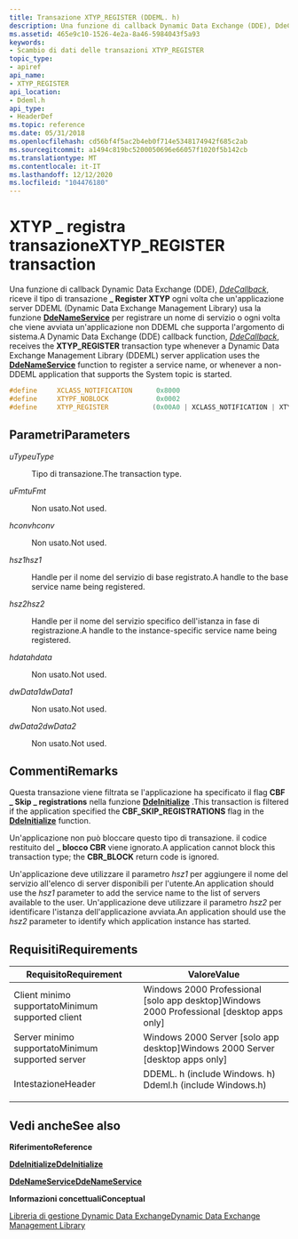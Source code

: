 ```yaml
---
title: Transazione XTYP_REGISTER (DDEML. h)
description: Una funzione di callback Dynamic Data Exchange (DDE), DdeCallback, riceve il \_ tipo di transazione Register XTYP ogni volta che un'applicazione server DDEML (Dynamic Data Exchange Management Library) usa la funzione DdeNameService per registrare un nome di servizio o ogni volta che viene avviata un'applicazione non DDEML che supporta l'argomento di sistema.
ms.assetid: 465e9c10-1526-4e2a-8a46-5984043f5a93
keywords:
- Scambio di dati delle transazioni XTYP_REGISTER
topic_type:
- apiref
api_name:
- XTYP_REGISTER
api_location:
- Ddeml.h
api_type:
- HeaderDef
ms.topic: reference
ms.date: 05/31/2018
ms.openlocfilehash: cd56bf4f5ac2b4eb0f714e5348174942f685c2ab
ms.sourcegitcommit: a1494c819bc5200050696e66057f1020f5b142cb
ms.translationtype: MT
ms.contentlocale: it-IT
ms.lasthandoff: 12/12/2020
ms.locfileid: "104476180"
---
```

# <a name="xtyp_register-transaction"></a><span data-ttu-id="05bfd-104">XTYP \_ registra transazione</span><span class="sxs-lookup"><span data-stu-id="05bfd-104">XTYP\_REGISTER transaction</span></span>

<span data-ttu-id="05bfd-105">Una funzione di callback Dynamic Data Exchange (DDE), [*DdeCallback*](/windows/win32/api/ddeml/nc-ddeml-pfncallback), riceve il tipo di transazione **\_ Register XTYP** ogni volta che un'applicazione server DDEML (Dynamic Data Exchange Management Library) usa la funzione [**DdeNameService**](/windows/desktop/api/Ddeml/nf-ddeml-ddenameservice) per registrare un nome di servizio o ogni volta che viene avviata un'applicazione non DDEML che supporta l'argomento di sistema.</span><span class="sxs-lookup"><span data-stu-id="05bfd-105">A Dynamic Data Exchange (DDE) callback function, [*DdeCallback*](/windows/win32/api/ddeml/nc-ddeml-pfncallback), receives the **XTYP\_REGISTER** transaction type whenever a Dynamic Data Exchange Management Library (DDEML) server application uses the [**DdeNameService**](/windows/desktop/api/Ddeml/nf-ddeml-ddenameservice) function to register a service name, or whenever a non-DDEML application that supports the System topic is started.</span></span>


```C++
#define     XCLASS_NOTIFICATION      0x8000
#define     XTYPF_NOBLOCK            0x0002
#define     XTYP_REGISTER           (0x00A0 | XCLASS_NOTIFICATION | XTYPF_NOBLOCK)
```



## <a name="parameters"></a><span data-ttu-id="05bfd-106">Parametri</span><span class="sxs-lookup"><span data-stu-id="05bfd-106">Parameters</span></span>

<dl> <dt>

<span data-ttu-id="05bfd-107">*uType*</span><span class="sxs-lookup"><span data-stu-id="05bfd-107">*uType*</span></span> 
</dt> <dd>

<span data-ttu-id="05bfd-108">Tipo di transazione.</span><span class="sxs-lookup"><span data-stu-id="05bfd-108">The transaction type.</span></span>

</dd> <dt>

<span data-ttu-id="05bfd-109">*uFmt*</span><span class="sxs-lookup"><span data-stu-id="05bfd-109">*uFmt*</span></span> 
</dt> <dd>

<span data-ttu-id="05bfd-110">Non usato.</span><span class="sxs-lookup"><span data-stu-id="05bfd-110">Not used.</span></span>

</dd> <dt>

<span data-ttu-id="05bfd-111">*hconv*</span><span class="sxs-lookup"><span data-stu-id="05bfd-111">*hconv*</span></span> 
</dt> <dd>

<span data-ttu-id="05bfd-112">Non usato.</span><span class="sxs-lookup"><span data-stu-id="05bfd-112">Not used.</span></span>

</dd> <dt>

<span data-ttu-id="05bfd-113">*hsz1*</span><span class="sxs-lookup"><span data-stu-id="05bfd-113">*hsz1*</span></span> 
</dt> <dd>

<span data-ttu-id="05bfd-114">Handle per il nome del servizio di base registrato.</span><span class="sxs-lookup"><span data-stu-id="05bfd-114">A handle to the base service name being registered.</span></span>

</dd> <dt>

<span data-ttu-id="05bfd-115">*hsz2*</span><span class="sxs-lookup"><span data-stu-id="05bfd-115">*hsz2*</span></span> 
</dt> <dd>

<span data-ttu-id="05bfd-116">Handle per il nome del servizio specifico dell'istanza in fase di registrazione.</span><span class="sxs-lookup"><span data-stu-id="05bfd-116">A handle to the instance-specific service name being registered.</span></span>

</dd> <dt>

<span data-ttu-id="05bfd-117">*hdata*</span><span class="sxs-lookup"><span data-stu-id="05bfd-117">*hdata*</span></span> 
</dt> <dd>

<span data-ttu-id="05bfd-118">Non usato.</span><span class="sxs-lookup"><span data-stu-id="05bfd-118">Not used.</span></span>

</dd> <dt>

<span data-ttu-id="05bfd-119">*dwData1*</span><span class="sxs-lookup"><span data-stu-id="05bfd-119">*dwData1*</span></span> 
</dt> <dd>

<span data-ttu-id="05bfd-120">Non usato.</span><span class="sxs-lookup"><span data-stu-id="05bfd-120">Not used.</span></span>

</dd> <dt>

<span data-ttu-id="05bfd-121">*dwData2*</span><span class="sxs-lookup"><span data-stu-id="05bfd-121">*dwData2*</span></span> 
</dt> <dd>

<span data-ttu-id="05bfd-122">Non usato.</span><span class="sxs-lookup"><span data-stu-id="05bfd-122">Not used.</span></span>

</dd> </dl>

## <a name="remarks"></a><span data-ttu-id="05bfd-123">Commenti</span><span class="sxs-lookup"><span data-stu-id="05bfd-123">Remarks</span></span>

<span data-ttu-id="05bfd-124">Questa transazione viene filtrata se l'applicazione ha specificato il flag **CBF \_ Skip \_ registrations** nella funzione [**DdeInitialize**](/windows/desktop/api/Ddeml/nf-ddeml-ddeinitializea) .</span><span class="sxs-lookup"><span data-stu-id="05bfd-124">This transaction is filtered if the application specified the **CBF\_SKIP\_REGISTRATIONS** flag in the [**DdeInitialize**](/windows/desktop/api/Ddeml/nf-ddeml-ddeinitializea) function.</span></span>

<span data-ttu-id="05bfd-125">Un'applicazione non può bloccare questo tipo di transazione. il codice restituito del **\_ blocco CBR** viene ignorato.</span><span class="sxs-lookup"><span data-stu-id="05bfd-125">A application cannot block this transaction type; the **CBR\_BLOCK** return code is ignored.</span></span>

<span data-ttu-id="05bfd-126">Un'applicazione deve utilizzare il parametro *hsz1* per aggiungere il nome del servizio all'elenco di server disponibili per l'utente.</span><span class="sxs-lookup"><span data-stu-id="05bfd-126">An application should use the *hsz1* parameter to add the service name to the list of servers available to the user.</span></span> <span data-ttu-id="05bfd-127">Un'applicazione deve utilizzare il parametro *hsz2* per identificare l'istanza dell'applicazione avviata.</span><span class="sxs-lookup"><span data-stu-id="05bfd-127">An application should use the *hsz2* parameter to identify which application instance has started.</span></span>

## <a name="requirements"></a><span data-ttu-id="05bfd-128">Requisiti</span><span class="sxs-lookup"><span data-stu-id="05bfd-128">Requirements</span></span>



| <span data-ttu-id="05bfd-129">Requisito</span><span class="sxs-lookup"><span data-stu-id="05bfd-129">Requirement</span></span> | <span data-ttu-id="05bfd-130">Valore</span><span class="sxs-lookup"><span data-stu-id="05bfd-130">Value</span></span> |
|-------------------------------------|--------------------------------------------------------------------------------------------------------|
| <span data-ttu-id="05bfd-131">Client minimo supportato</span><span class="sxs-lookup"><span data-stu-id="05bfd-131">Minimum supported client</span></span><br/> | <span data-ttu-id="05bfd-132">Windows 2000 Professional \[solo app desktop\]</span><span class="sxs-lookup"><span data-stu-id="05bfd-132">Windows 2000 Professional \[desktop apps only\]</span></span><br/>                                             |
| <span data-ttu-id="05bfd-133">Server minimo supportato</span><span class="sxs-lookup"><span data-stu-id="05bfd-133">Minimum supported server</span></span><br/> | <span data-ttu-id="05bfd-134">Windows 2000 Server \[solo app desktop\]</span><span class="sxs-lookup"><span data-stu-id="05bfd-134">Windows 2000 Server \[desktop apps only\]</span></span><br/>                                                   |
| <span data-ttu-id="05bfd-135">Intestazione</span><span class="sxs-lookup"><span data-stu-id="05bfd-135">Header</span></span><br/>                   | <dl> <span data-ttu-id="05bfd-136"><dt>DDEML. h (include Windows. h)</dt></span><span class="sxs-lookup"><span data-stu-id="05bfd-136"><dt>Ddeml.h (include Windows.h)</dt></span></span> </dl> |



## <a name="see-also"></a><span data-ttu-id="05bfd-137">Vedi anche</span><span class="sxs-lookup"><span data-stu-id="05bfd-137">See also</span></span>

<dl> <dt>

<span data-ttu-id="05bfd-138">**Riferimento**</span><span class="sxs-lookup"><span data-stu-id="05bfd-138">**Reference**</span></span>
</dt> <dt>

[<span data-ttu-id="05bfd-139">**DdeInitialize**</span><span class="sxs-lookup"><span data-stu-id="05bfd-139">**DdeInitialize**</span></span>](/windows/desktop/api/Ddeml/nf-ddeml-ddeinitializea)
</dt> <dt>

[<span data-ttu-id="05bfd-140">**DdeNameService**</span><span class="sxs-lookup"><span data-stu-id="05bfd-140">**DdeNameService**</span></span>](/windows/desktop/api/Ddeml/nf-ddeml-ddenameservice)
</dt> <dt>

<span data-ttu-id="05bfd-141">**Informazioni concettuali**</span><span class="sxs-lookup"><span data-stu-id="05bfd-141">**Conceptual**</span></span>
</dt> <dt>

[<span data-ttu-id="05bfd-142">Libreria di gestione Dynamic Data Exchange</span><span class="sxs-lookup"><span data-stu-id="05bfd-142">Dynamic Data Exchange Management Library</span></span>](dynamic-data-exchange-management-library.md)
</dt> </dl>

 

